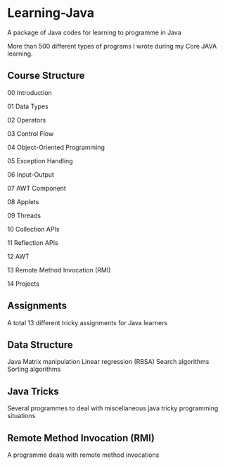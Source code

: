 # Learning-Java
A package of Java codes for learning to programme in Java 

More than 500 different types of programs I wrote during my Core JAVA learning.

## Course Structure

00 Introduction

01 Data Types

02 Operators

03 Control Flow

04 Object-Oriented Programming

05 Exception Handling 

06 Input-Output 

07 AWT Component

08 Applets

09 Threads

10 Collection APIs

11 Reflection APIs

12 AWT

13 Remote Method Invocation (RMI)

14 Projects


## Assignments

A total 13 different tricky assignments for Java learners 

## Data Structure

Java Matrix manipulation
Linear regression (RBSA)
Search algorithms
Sorting algorithms

## Java Tricks

Several programmes to deal with miscellaneous java tricky programming situations  

## Remote Method Invocation (RMI)

A programme deals with remote method invocations
